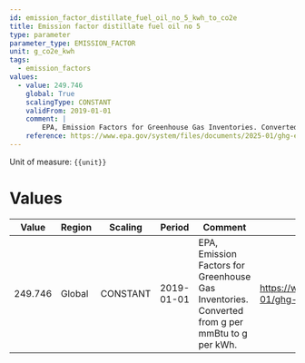 ```yaml
---
id: emission_factor_distillate_fuel_oil_no_5_kwh_to_co2e
title: Emission factor distillate fuel oil no 5
type: parameter
parameter_type: EMISSION_FACTOR
unit: g_co2e_kwh
tags:
  - emission_factors
values:
  - value: 249.746
    global: True
    scalingType: CONSTANT
    validFrom: 2019-01-01
    comment: |
        EPA, Emission Factors for Greenhouse Gas Inventories. Converted from g per mmBtu to g per kWh.
    reference: https://www.epa.gov/system/files/documents/2025-01/ghg-emission-factors-hub-2025.pdf
---
```



Unit of measure: `{{unit}}`


# Values


| Value | Region | Scaling | Period | Comment | Reference |
|-------|--------|---------|--------|---------|-----------|
| 249.746 | Global | CONSTANT | 2019-01-01 | EPA, Emission Factors for Greenhouse Gas Inventories. Converted from g per mmBtu to g per kWh. | https://www.epa.gov/system/files/documents/2025-01/ghg-emission-factors-hub-2025.pdf |


